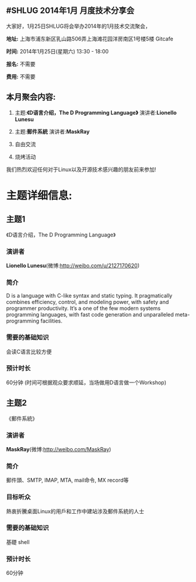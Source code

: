 #SHLUG 2014年1月 月度技术分享会
--------------------------------------------------------------------------------
大家好，1月25日SHLUG将会举办2014年的1月技术交流聚会，

**地址:** 上海市浦东新区乳山路506弄上海滩花园洋房南区1号楼5楼 Gitcafe

**时间:** 2014年1月25日(星期六) 13:30 - 18:00

**报名:** 不需要

**费用:** 不需要

本月聚会内容:
---------------
1. 主题:**《D语言介绍，The D Programming Language》** 演讲者:**Lionello Lunesu**

2. 主题:**郵件系統** 演讲者:**MaskRay**

3. 自由交流

4. 烧烤活动

我们热烈欢迎任何对于Linux以及开源技术感兴趣的朋友前来参加!

# 主题详细信息:

## 主题1
《D语言介绍，The D Programming Language》

### 演讲者
**Lionello Lunesu**(微博:http://weibo.com/u/2127170620)

### 简介
D is a language with C-like syntax and static typing. It pragmatically combines efficiency, control, and modeling power, with safety and programmer productivity. It’s a one of the few modern systems programming languages, with fast code generation and unparalleled meta-programming facilities.

### 需要的基础知识
会读C语言比较方便

### 预计时长
60分钟 (时间可根据观众要求顺延，当场做用D语言做一个Workshop)

## 主题2
《郵件系統》

### 演讲者
**MaskRay**(微博:http://weibo.com/MaskRay)

### 简介
郵件頭、SMTP, IMAP, MTA, mail命令, MX record等

### 目标听众
熱衷折騰桌面Linux的用戶和工作中建站涉及郵件系統的人士

### 需要的基础知识
基礎 shell

### 预计时长
60分钟
